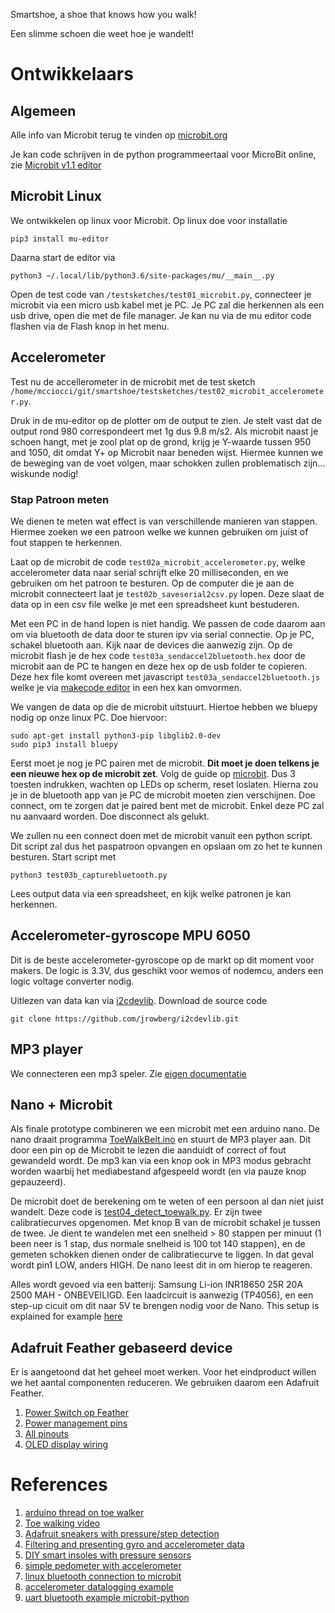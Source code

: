 Smartshoe, a shoe that knows how you walk!

Een slimme schoen die weet hoe je wandelt!

# Ontwikkelaars

## Algemeen

Alle info van Microbit terug te vinden op [microbit.org](https://microbit.org)

Je kan code schrijven in de python programmeertaal voor MicroBit online, zie [Microbit v1.1 editor](https://python.microbit.org/v/1.1)

## Microbit Linux

We ontwikkelen op linux voor Microbit. Op linux doe voor installatie

    pip3 install mu-editor
    
Daarna start de editor via

    python3 ~/.local/lib/python3.6/site-packages/mu/__main__.py
    
Open de test code van `/testsketches/test01_microbit.py`, connecteer je microbit via een micro usb kabel met je PC. Je PC zal die herkennen als een usb drive, open die met de file manager. Je kan nu via de mu editor code flashen via de Flash knop in het menu.


## Accelerometer

Test nu de accellerometer in de microbit met de test sketch `/home/mcciocci/git/smartshoe/testsketches/test02_microbit_accelerometer.py`.

Druk in de mu-editor op de plotter om de output te zien.
Je stelt vast dat de output rond 980 correspondeert met 1g dus 9.8 m/s2. Als microbit naast je schoen hangt, met je zool plat op de grond, 
krijg je Y-waarde tussen 950 and 1050, dit omdat Y+ op Microbit naar beneden wijst. Hiermee kunnen we de beweging van de voet volgen, 
maar schokken zullen problematisch zijn... wiskunde nodig!

### Stap Patroon meten
We dienen te meten wat effect is van verschillende manieren van stappen. Hiermee zoeken we een patroon welke we kunnen gebruiken om juist of fout
stappen te herkennen. 

Laat op de microbit de code `test02a_microbit_accelerometer.py`, welke accelerometer data naar serial schrijft elke 20 milliseconden, en we gebruiken 
om het patroon te besturen. Op de computer die je aan de microbit connecteert laat je `test02b_saveserial2csv.py` lopen. Deze slaat de data op in een 
csv file welke je met een spreadsheet kunt bestuderen.

Met een PC in de hand lopen is niet handig. We passen de code daarom aan om via bluetooth de data door te sturen ipv via serial connectie. Op je PC, schakel
bluetooth aan. Kijk naar de devices die aanwezig zijn. Op de microbit flash je de hex code `test03a_sendaccel2bluetooth.hex` door de microbit aan de PC te hangen
en deze hex op de usb folder te copieren.
Deze hex file komt overeen met javascript `test03a_sendaccel2bluetooth.js` welke je via [makecode editor](https://makecode.microbit.org/#editor) in een 
hex kan omvormen.

We vangen de data op die de microbit uitstuurt. Hiertoe hebben we bluepy nodig op onze linux PC. Doe hiervoor:

    sudo apt-get install python3-pip libglib2.0-dev
    sudo pip3 install bluepy
 
Eerst moet je nog je PC pairen met de microbit. **Dit moet je doen telkens je een nieuwe hex op de microbit zet**. 
Volg de guide op [microbit](https://support.microbit.org/support/solutions/articles/19000051025-pairing-and-flashing-code-via-bluetooth).
Dus 3 toesten indrukken, wachten op LEDs op scherm, reset loslaten. Hierna zou je in de bluetooth app van je PC de microbit moeten zien verschijnen.
Doe connect, om te zorgen dat je paired bent met de microbit. Enkel deze PC zal nu aanvaard worden. Doe disconnect als gelukt.

We zullen nu een connect doen met de microbit vanuit een python script. Dit script zal dus het paspatroon opvangen en opslaan om zo het te 
kunnen besturen. Start script met

    python3 test03b_capturebluetooth.py

Lees output data via een spreadsheet, en kijk welke patronen je kan herkennen.

## Accelerometer-gyroscope MPU 6050

Dit is de beste accelerometer-gyroscope op de markt op dit moment voor makers. De logic is 3.3V, dus geschikt voor wemos of nodemcu, 
anders een logic voltage converter nodig.

Uitlezen van data kan via [i2cdevlib](https://www.i2cdevlib.com/devices/mpu6050#source). Download de source code

    git clone https://github.com/jrowberg/i2cdevlib.git
    
## MP3 player
We connecteren een mp3 speler. Zie [eigen documentatie](MP3_play.md)

## Nano + Microbit
Als finale prototype combineren we een microbit met een arduino nano. De nano draait programma
[ToeWalkBelt.ino](ToeWalkBelt/ToeWalkBelt.ino) en stuurt de MP3 player aan. Dit door een pin op de Microbit te lezen die aanduidt of correct of fout gewandeld wordt. De mp3 kan via een knop ook in MP3 modus gebracht worden waarbij het mediabestand afgespeeld wordt (en via pauze knop gepauzeerd).

De microbit doet de berekening om te weten of een persoon al dan niet juist wandelt. Deze code is [test04_detect_toewalk.py](testsketches/test04_detect_toewalk.py). Er zijn twee calibratiecurves opgenomen. Met knop B van de microbit schakel je tussen de twee. Je dient te wandelen met een snelheid > 80 stappen per minuut (1 been neer is 1 stap, dus normale snelheid is 100 tot 140 stappen), en de gemeten schokken dienen onder de calibratiecurve te liggen. In dat geval wordt pin1 LOW, anders HIGH. De nano leest dit in om hierop te reageren.

Alles wordt gevoed via een batterij: Samsung Li-ion INR18650 25R 20A 2500 MAH - ONBEVEILIGD. Een laadcircuit is aanwezig (TP4056), en een step-up cicuit om dit naar 5V te brengen nodig voor de Nano. This setup is explained for example [here](https://rlopezxl.com/2018/05/17/power-your-projects-with-a-built-in-lithium-battery-and-a-tp4056-charger/)

## Adafruit Feather gebaseerd device

Er is aangetoond dat het geheel moet werken. Voor het eindproduct willen we het aantal componenten reduceren. We gebruiken daarom een Adafruit Feather.

1. [Power Switch op Feather](https://io.adafruit.com/blog/tip/2016/12/14/feather-power-switch/)
2. [Power management pins](https://learn.adafruit.com/adafruit-feather-32u4-bluefruit-le/power-management)
3. [All pinouts](https://learn.adafruit.com/adafruit-feather-328p-atmega328-atmega328p/pinouts)
4. [OLED display wiring](https://learn.adafruit.com/adafruit-oled-featherwing/python-circuitpython-wiring)

# References

1. [arduino thread on toe walker](https://forum.arduino.cc/index.php?topic=194029.0)
2. [Toe walking video](https://www.youtube.com/watch?v=Gwdmnnh4-Y4&hd=1)
3. [Adafruit sneakers with pressure/step detection](https://learn.adafruit.com/firewalker-led-sneakers/firewalker-code)
4. [Filtering and presenting gyro and accelerometer data](https://www.instructables.com/id/Guide-to-gyro-and-accelerometer-with-Arduino-inclu/)
5. [DIY smart insoles with pressure sensors](https://www.hackster.io/Juliette/a-diy-smart-insole-to-check-your-pressure-distribution-a5ceae)
6. [simple pedometer with accelerometer](https://www.instructables.com/id/Simple-Easy-and-Cheap-DIY-Pedometer-with-Arduino/)
7. [linux bluetooth connection to microbit](http://bluetooth-mdw.blogspot.com/2017/02/pairing-bbc-microbit-with-raspberry-pi.html)
8. [accelerometer datalogging example](https://microbit.org/en/2018-09-03-python-mu-datalogging/)
9. [uart bluetooth example microbit-python](https://github.com/alcir/microbit-ble)
